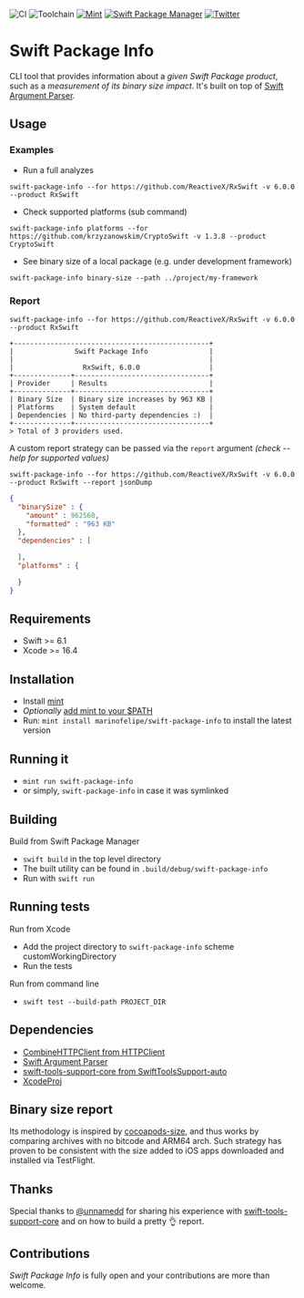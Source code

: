 ![CI](https://github.com/marinofelipe/swift-package-info/workflows/CI/badge.svg)
![Toolchain](https://img.shields.io/badge/Swift-6.1.2%20%7C%20Xcode%2016.4%2B-orange?logo=swift&logoColor=white)
[![Mint](https://img.shields.io/badge/Mint-marinofelipe%2Fswift--package--info-40c8a7?logo=leaf&logoColor=white)](https://github.com/marinofelipe/swift-package-info#installation)
[![Swift Package Manager](https://rawgit.com/jlyonsmith/artwork/master/SwiftPackageManager/swiftpackagemanager-compatible.svg)](https://swift.org/package-manager/)
[![Twitter](https://img.shields.io/badge/twitter-@_marinofelipe-blue.svg?style=flat)](https://twitter.com/_marinofelipe)

# Swift Package Info
CLI tool that provides information about a *given Swift Package product*, such as a *measurement of its binary size impact*.
It's built on top of [Swift Argument Parser](https://github.com/apple/swift-argument-parser).

## Usage

### Examples
- Run a full analyzes
```
swift-package-info --for https://github.com/ReactiveX/RxSwift -v 6.0.0 --product RxSwift
```

- Check supported platforms (sub command)
```
swift-package-info platforms --for https://github.com/krzyzanowskim/CryptoSwift -v 1.3.8 --product CryptoSwift
```

- See binary size of a local package (e.g. under development framework)
```
swift-package-info binary-size --path ../project/my-framework
```

### Report
```
swift-package-info --for https://github.com/ReactiveX/RxSwift -v 6.0.0 --product RxSwift
```
```
+------------------------------------------------+
|               Swift Package Info               |
|                                                |
|                 RxSwift, 6.0.0                 |
+--------------+---------------------------------+
| Provider     | Results                         |
+--------------+---------------------------------+
| Binary Size  | Binary size increases by 963 KB |
| Platforms    | System default                  |
| Dependencies | No third-party dependencies :)  |
+--------------+---------------------------------+
> Total of 3 providers used.
```

A custom report strategy can be passed via the `report` argument _(check --help for supported values)_
```
swift-package-info --for https://github.com/ReactiveX/RxSwift -v 6.0.0 --product RxSwift --report jsonDump
```
```JSON
{
  "binarySize" : {
    "amount" : 962560,
    "formatted" : "963 KB"
  },
  "dependencies" : [

  ],
  "platforms" : {

  }
}
```

## Requirements
- Swift >= 6.1
- Xcode >= 16.4

## Installation
* Install [mint](https://github.com/yonaskolb/Mint)
* _Optionally_ [add mint to your $PATH](https://github.com/yonaskolb/Mint?tab=readme-ov-file#linking) 
* Run: `mint install marinofelipe/swift-package-info` to install the latest version

## Running it
* `mint run swift-package-info`
* or simply, `swift-package-info` in case it was symlinked

## Building
Build from Swift Package Manager

* `swift build` in the top level directory 
* The built utility can be found in `.build/debug/swift-package-info`
* Run with `swift run`

## Running tests
Run from Xcode

* Add the project directory to `swift-package-info` scheme customWorkingDirectory
* Run the tests

Run from command line

* `swift test --build-path PROJECT_DIR`

## Dependencies
* [CombineHTTPClient from HTTPClient](https://github.com/marinofelipe/http_client/blob/main/Package.swift)
* [Swift Argument Parser](https://github.com/apple/swift-argument-parser)
* [swift-tools-support-core from SwiftToolsSupport-auto](https://github.com/apple/swift-tools-support-core/blob/main/Package.swift)
* [XcodeProj](https://github.com/tuist/XcodeProj.git)

## Binary size report
Its methodology is inspired by [cocoapods-size](https://github.com/google/cocoapods-size), and thus works by comparing archives with no bitcode and ARM64 arch.
Such strategy has proven to be consistent with the size added to iOS apps downloaded and installed via TestFlight.

## Thanks
Special thanks to [@unnamedd](https://github.com/unnamedd) for sharing his experience with [swift-tools-support-core](https://github.com/apple/swift-tools-support-core) and on how to build a pretty 👌 report.

## Contributions
*Swift Package Info* is fully open and your contributions are more than welcome.
